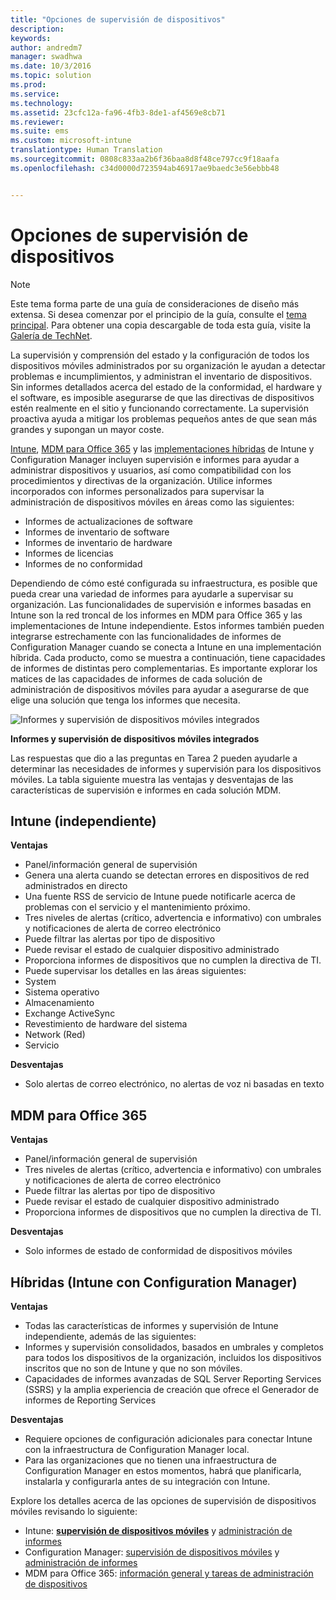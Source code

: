 ```yaml
---
title: "Opciones de supervisión de dispositivos"
description: 
keywords: 
author: andredm7
manager: swadhwa
ms.date: 10/3/2016
ms.topic: solution
ms.prod: 
ms.service: 
ms.technology: 
ms.assetid: 23cfc12a-fa96-4fb3-8de1-af4569e8cb71
ms.reviewer: 
ms.suite: ems
ms.custom: microsoft-intune
translationtype: Human Translation
ms.sourcegitcommit: 0808c833aa2b6f36baa8d8f48ce797cc9f18aafa
ms.openlocfilehash: c34d0000d723594ab46917ae9baedc3e56ebbb48


---
```


# Opciones de supervisión de dispositivos

>[!NOTE]
>Este tema forma parte de una guía de consideraciones de diseño más extensa. Si desea comenzar por el principio de la guía, consulte el [tema principal](mdm-design-considerations-guide.md). Para obtener una copia descargable de toda esta guía, visite la [Galería de TechNet](https://gallery.technet.microsoft.com/Mobile-Device-Management-7d401582).

La supervisión y comprensión del estado y la configuración de todos los dispositivos móviles administrados por su organización le ayudan a detectar problemas e incumplimientos, y administran el inventario de dispositivos. Sin informes detallados acerca del estado de la conformidad, el hardware y el software, es imposible asegurarse de que las directivas de dispositivos estén realmente en el sitio y funcionando correctamente. La supervisión proactiva ayuda a mitigar los problemas pequeños antes de que sean más grandes y supongan un mayor coste.

[Intune](/Intune/deploy-use/monitoring-and-reports-with-microsoft-intune), [MDM para Office 365](https://technet.microsoft.com/library/faa7d8e5-645d-4d59-839c-c8d4c1869e4a(v=technet.10).aspx) y las [implementaciones híbridas](https://technet.microsoft.com/library/gg699377.aspx) de Intune y Configuration Manager incluyen supervisión e informes para ayudar a administrar dispositivos y usuarios, así como compatibilidad con los procedimientos y directivas de la organización. Utilice informes incorporados con informes personalizados para supervisar la administración de dispositivos móviles en áreas como las siguientes:

- Informes de actualizaciones de software
- Informes de inventario de software
- Informes de inventario de hardware
- Informes de licencias
- Informes de no conformidad

Dependiendo de cómo esté configurada su infraestructura, es posible que pueda crear una variedad de informes para ayudarle a supervisar su organización. Las funcionalidades de supervisión e informes basadas en Intune son la red troncal de los informes en MDM para Office 365 y las implementaciones de Intune independiente. Estos informes también pueden integrarse estrechamente con las funcionalidades de informes de Configuration Manager cuando se conecta a Intune en una implementación híbrida. Cada producto, como se muestra a continuación, tiene capacidades de informes de distintas pero complementarias. Es importante explorar los matices de las capacidades de informes de cada solución de administración de dispositivos móviles para ayudar a asegurarse de que elige una solución que tenga los informes que necesita.

![Informes y supervisión de dispositivos móviles integrados](./media/MDM_Figure_05.png)

**Informes y supervisión de dispositivos móviles integrados**

Las respuestas que dio a las preguntas en Tarea 2 pueden ayudarle a determinar las necesidades de informes y supervisión para los dispositivos móviles. La tabla siguiente muestra las ventajas y desventajas de las características de supervisión e informes en cada solución MDM.

## Intune (independiente)

**Ventajas**

- Panel/información general de supervisión
- Genera una alerta cuando se detectan errores en dispositivos de red administrados en directo
- Una fuente RSS de servicio de Intune puede notificarle acerca de problemas con el servicio y el mantenimiento próximo.
- Tres niveles de alertas (crítico, advertencia e informativo) con umbrales y notificaciones de alerta de correo electrónico
- Puede filtrar las alertas por tipo de dispositivo
- Puede revisar el estado de cualquier dispositivo administrado
- Proporciona informes de dispositivos que no cumplen la directiva de TI.
- Puede supervisar los detalles en las áreas siguientes:
 - System
 - Sistema operativo
 - Almacenamiento
 - Exchange ActiveSync
 - Revestimiento de hardware del sistema
 - Network (Red)
 - Servicio

**Desventajas**

- Solo alertas de correo electrónico, no alertas de voz ni basadas en texto

## MDM para Office 365

**Ventajas**

- Panel/información general de supervisión
- Tres niveles de alertas (crítico, advertencia e informativo) con umbrales y notificaciones de alerta de correo electrónico
- Puede filtrar las alertas por tipo de dispositivo
- Puede revisar el estado de cualquier dispositivo administrado
- Proporciona informes de dispositivos que no cumplen la directiva de TI.

**Desventajas**

- Solo informes de estado de conformidad de dispositivos móviles

## Híbridas (Intune con Configuration Manager)

**Ventajas**

- Todas las características de informes y supervisión de Intune independiente, además de las siguientes:
 - Informes y supervisión consolidados, basados en umbrales y completos para todos los dispositivos de la organización, incluidos los dispositivos inscritos que no son de Intune y que no son móviles.
 - Capacidades de informes avanzadas de SQL Server Reporting Services (SSRS) y la amplia experiencia de creación que ofrece el Generador de informes de Reporting Services

**Desventajas**

- Requiere opciones de configuración adicionales para conectar Intune con la infraestructura de Configuration Manager local.
- Para las organizaciones que no tienen una infraestructura de Configuration Manager en estos momentos, habrá que planificarla, instalarla y configurarla antes de su integración con Intune.

Explore los detalles acerca de las opciones de supervisión de dispositivos móviles revisando lo siguiente:

- Intune: **[supervisión de dispositivos móviles](https://technet.microsoft.com/library/jj733634.aspx)** y [administración de informes](/Intune/deploy-use/monitoring-and-reports-with-microsoft-intune)
- Configuration Manager: [supervisión de dispositivos móviles](https://technet.microsoft.com/library/gg682128.aspx) y [administración de informes](https://technet.microsoft.com/library/gg699377.aspx)
- MDM para Office 365: [información general y tareas de administración de dispositivos](https://technet.microsoft.com/en-us/library/ms.o365.cc.devicepolicy.aspx)



<!--HONumber=Oct16_HO1-->


